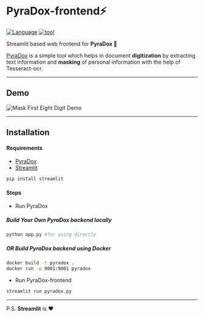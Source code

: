 # PyraDox-frontend:zap: 
[![Language](https://img.shields.io/badge/Python-3.6.5-blue)](https://github.com/festivitymishra/PyraDox-frontend)
[![tool](https://img.shields.io/badge/Streamlit-%3C3-red)](https://streamlit.io)

Streamlit based web frontend for **PyraDox :page_with_curl:**

[PyraDox](https://github.com/festivitymishra/PyraDox) is a simple tool which helps in document **digitization** by extracting text information and **masking** of personal information with the help of Tesseract-ocr.
*****************************************************
## Demo

![Mask First Eight Digit Demo](resources/demo.gif)

*****************************************************
## Installation

#### Requirements
- [PyraDox](https://github.com/festivitymishra/PyraDox)
- [Streamlit](https://streamlit.io)
```bash
pip install streamlit
```
#### Steps
- Run PyraDox
##### Build Your Own PyraDox backend locally
```bash
python app.py #for using directly
```
##### OR Build PyraDox backend using Docker
```bash
docker build -t pyradox .
docker run -p 9001:9001 pyradox
```
- Run PyraDox-frontend
```bash
streamlit run pyradox.py
```
*****************************************************
P.S. **Streamlit** is :heart:
